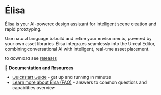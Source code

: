 # Élisa

Élisa is your AI-powered design assistant for intelligent scene creation and rapid prototyping.

Use natural language to build and refine your environments, powered by your own asset libraries. Élisa integrates seamlessly into the Unreal Editor, combining conversational AI with intelligent, real-time asset placement.

to download see [releases](https://github.com/Elisa-Interactive/ElisaPlugins/releases)

**📘 Documentation and Resources**

* [Quickstart Guide](https://docs.elisainteractive.com/quickstart) - get up and running in minutes
* [Learn more about Élisa (FAQ)](https://docs.elisainteractive.com/FAQ) - answers to common questions and capabilities overview

